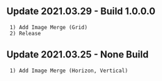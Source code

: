 ## Update 2021.03.29 - Build 1.0.0.0
```
 1) Add Image Merge (Grid)
 2) Release
```

## Update 2021.03.25 - None Build
```
 1) Add Image Merge (Horizon, Vertical)
```